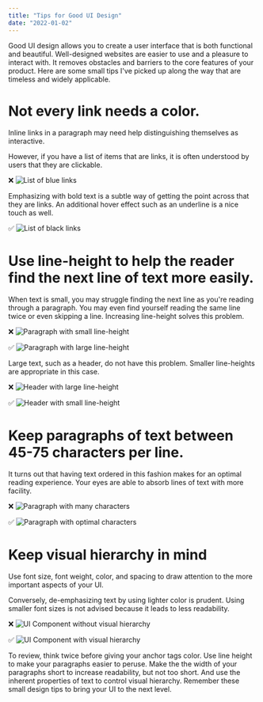 ```yaml
---
title: "Tips for Good UI Design"
date: "2022-01-02"
---
```


Good UI design allows you to create a user interface that is both functional and beautiful. Well-designed websites are easier to use and a pleasure to interact with. It removes obstacles and barriers to the core features of your product. Here are some small tips I've picked up along the way that are timeless and widely applicable.

# Not every link needs a color.

Inline links in a paragraph may need help distinguishing themselves as interactive.

However, if you have a list of items that are links, it is often understood by users that they are clickable.

❌ ![List of blue links](/images/ui-design/blue-links.png)

Emphasizing with bold text is a subtle way of getting the point across that they are links. An additional hover effect such as an underline is a nice touch as well.

✅ ![List of black links](/images/ui-design/black-links.png)

# Use line-height to help the reader find the next line of text more easily.

When text is small, you may struggle finding the next line as you're reading through a paragraph. You may even find yourself reading the same line twice or even skipping a line. Increasing line-height solves this problem.

❌ ![Paragraph with small line-height](/images/ui-design/small-line-height.png)

✅ ![Paragraph with large line-height](/images/ui-design/large-line-height.png)

Large text, such as a header, do not have this problem. Smaller line-heights are appropriate in this case.

❌ ![Header with large line-height](/images/ui-design/large-line-height-header.png)

✅ ![Header with small line-height](/images/ui-design/small-line-height-header.png)

# Keep paragraphs of text between 45-75 characters per line.

It turns out that having text ordered in this fashion makes for an optimal reading experience. Your eyes are able to absorb lines of text with more facility.

❌ ![Paragraph with many characters](/images/ui-design/long-paragraph.png)

✅ ![Paragraph with optimal characters](/images/ui-design/short-paragraph.png)

# Keep visual hierarchy in mind

Use font size, font weight, color, and spacing to draw attention to the more important aspects of your UI.

Conversely, de-emphasizing text by using lighter color is prudent. Using smaller font sizes is not advised because it leads to less readability.

❌ ![UI Component without visual hierarchy](/images/ui-design/no-hierarchy.png)

✅ ![UI Component with visual hierarchy](/images/ui-design/with-hierarchy.png)

To review, think twice before giving your anchor tags color. Use line height to make your paragraphs easier to peruse. Make the the width of your paragraphs short to increase readability, but not too short. And use the inherent properties of text to control visual hierarchy. Remember these small design tips to bring your UI to the next level.
